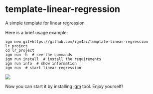 # template-linear-regression

A simple template for linear regression

Here is a brief usage example:

```shell
igm new git+https://github.com/igm4ai/template-linear-regression lr_project
cd lr_project
igm run -h  # see the commands
igm run install  # install the requirements
igm run info  # show information
igm run  # start linear regression
```

![](https://github.com/igm4ai/template-linear-regression/raw/main/statics/example_of_linear_regression.gif)

Now you can start it by installing [igm](https://github.com/igm4ai/igm) tool. Enjoy yourself!
